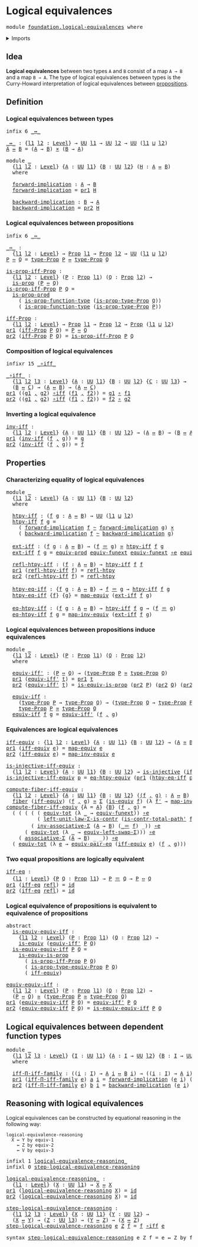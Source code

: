# Logical equivalences

<pre class="Agda"><a id="33" class="Keyword">module</a> <a id="40" href="foundation.logical-equivalences.html" class="Module">foundation.logical-equivalences</a> <a id="72" class="Keyword">where</a>
</pre>
<details><summary>Imports</summary>

<pre class="Agda"><a id="128" class="Keyword">open</a> <a id="133" class="Keyword">import</a> <a id="140" href="foundation.dependent-pair-types.html" class="Module">foundation.dependent-pair-types</a>
<a id="172" class="Keyword">open</a> <a id="177" class="Keyword">import</a> <a id="184" href="foundation.equality-cartesian-product-types.html" class="Module">foundation.equality-cartesian-product-types</a>
<a id="228" class="Keyword">open</a> <a id="233" class="Keyword">import</a> <a id="240" href="foundation.equivalence-extensionality.html" class="Module">foundation.equivalence-extensionality</a>
<a id="278" class="Keyword">open</a> <a id="283" class="Keyword">import</a> <a id="290" href="foundation.function-extensionality.html" class="Module">foundation.function-extensionality</a>
<a id="325" class="Keyword">open</a> <a id="330" class="Keyword">import</a> <a id="337" href="foundation.functoriality-cartesian-product-types.html" class="Module">foundation.functoriality-cartesian-product-types</a>
<a id="386" class="Keyword">open</a> <a id="391" class="Keyword">import</a> <a id="398" href="foundation.type-arithmetic-dependent-pair-types.html" class="Module">foundation.type-arithmetic-dependent-pair-types</a>
<a id="446" class="Keyword">open</a> <a id="451" class="Keyword">import</a> <a id="458" href="foundation.universe-levels.html" class="Module">foundation.universe-levels</a>

<a id="486" class="Keyword">open</a> <a id="491" class="Keyword">import</a> <a id="498" href="foundation-core.cartesian-product-types.html" class="Module">foundation-core.cartesian-product-types</a>
<a id="538" class="Keyword">open</a> <a id="543" class="Keyword">import</a> <a id="550" href="foundation-core.contractible-types.html" class="Module">foundation-core.contractible-types</a>
<a id="585" class="Keyword">open</a> <a id="590" class="Keyword">import</a> <a id="597" href="foundation-core.equivalences.html" class="Module">foundation-core.equivalences</a>
<a id="626" class="Keyword">open</a> <a id="631" class="Keyword">import</a> <a id="638" href="foundation-core.fibers-of-maps.html" class="Module">foundation-core.fibers-of-maps</a>
<a id="669" class="Keyword">open</a> <a id="674" class="Keyword">import</a> <a id="681" href="foundation-core.function-types.html" class="Module">foundation-core.function-types</a>
<a id="712" class="Keyword">open</a> <a id="717" class="Keyword">import</a> <a id="724" href="foundation-core.functoriality-dependent-pair-types.html" class="Module">foundation-core.functoriality-dependent-pair-types</a>
<a id="775" class="Keyword">open</a> <a id="780" class="Keyword">import</a> <a id="787" href="foundation-core.homotopies.html" class="Module">foundation-core.homotopies</a>
<a id="814" class="Keyword">open</a> <a id="819" class="Keyword">import</a> <a id="826" href="foundation-core.identity-types.html" class="Module">foundation-core.identity-types</a>
<a id="857" class="Keyword">open</a> <a id="862" class="Keyword">import</a> <a id="869" href="foundation-core.injective-maps.html" class="Module">foundation-core.injective-maps</a>
<a id="900" class="Keyword">open</a> <a id="905" class="Keyword">import</a> <a id="912" href="foundation-core.propositions.html" class="Module">foundation-core.propositions</a>
</pre>
</details>

## Idea

**Logical equivalences** between two types `A` and `B` consist of a map `A → B`
and a map `B → A`. The type of logical equivalences between types is the
Curry-Howard interpretation of logical equivalences between
[propositions](foundation-core.propositions.md).

## Definition

### Logical equivalences between types

<pre class="Agda"><a id="1293" class="Keyword">infix</a> <a id="1299" class="Number">6</a> <a id="1301" href="foundation.logical-equivalences.html#1306" class="Function Operator">_↔_</a>

<a id="_↔_"></a><a id="1306" href="foundation.logical-equivalences.html#1306" class="Function Operator">_↔_</a> <a id="1310" class="Symbol">:</a> <a id="1312" class="Symbol">{</a><a id="1313" href="foundation.logical-equivalences.html#1313" class="Bound">l1</a> <a id="1316" href="foundation.logical-equivalences.html#1316" class="Bound">l2</a> <a id="1319" class="Symbol">:</a> <a id="1321" href="Agda.Primitive.html#591" class="Postulate">Level</a><a id="1326" class="Symbol">}</a> <a id="1328" class="Symbol">→</a> <a id="1330" href="Agda.Primitive.html#320" class="Primitive">UU</a> <a id="1333" href="foundation.logical-equivalences.html#1313" class="Bound">l1</a> <a id="1336" class="Symbol">→</a> <a id="1338" href="Agda.Primitive.html#320" class="Primitive">UU</a> <a id="1341" href="foundation.logical-equivalences.html#1316" class="Bound">l2</a> <a id="1344" class="Symbol">→</a> <a id="1346" href="Agda.Primitive.html#320" class="Primitive">UU</a> <a id="1349" class="Symbol">(</a><a id="1350" href="foundation.logical-equivalences.html#1313" class="Bound">l1</a> <a id="1353" href="Agda.Primitive.html#804" class="Primitive Operator">⊔</a> <a id="1355" href="foundation.logical-equivalences.html#1316" class="Bound">l2</a><a id="1357" class="Symbol">)</a>
<a id="1359" href="foundation.logical-equivalences.html#1359" class="Bound">A</a> <a id="1361" href="foundation.logical-equivalences.html#1306" class="Function Operator">↔</a> <a id="1363" href="foundation.logical-equivalences.html#1363" class="Bound">B</a> <a id="1365" class="Symbol">=</a> <a id="1367" class="Symbol">(</a><a id="1368" href="foundation.logical-equivalences.html#1359" class="Bound">A</a> <a id="1370" class="Symbol">→</a> <a id="1372" href="foundation.logical-equivalences.html#1363" class="Bound">B</a><a id="1373" class="Symbol">)</a> <a id="1375" href="foundation-core.cartesian-product-types.html#543" class="Function Operator">×</a> <a id="1377" class="Symbol">(</a><a id="1378" href="foundation.logical-equivalences.html#1363" class="Bound">B</a> <a id="1380" class="Symbol">→</a> <a id="1382" href="foundation.logical-equivalences.html#1359" class="Bound">A</a><a id="1383" class="Symbol">)</a>

<a id="1386" class="Keyword">module</a> <a id="1393" href="foundation.logical-equivalences.html#1393" class="Module">_</a>
  <a id="1397" class="Symbol">{</a><a id="1398" href="foundation.logical-equivalences.html#1398" class="Bound">l1</a> <a id="1401" href="foundation.logical-equivalences.html#1401" class="Bound">l2</a> <a id="1404" class="Symbol">:</a> <a id="1406" href="Agda.Primitive.html#591" class="Postulate">Level</a><a id="1411" class="Symbol">}</a> <a id="1413" class="Symbol">{</a><a id="1414" href="foundation.logical-equivalences.html#1414" class="Bound">A</a> <a id="1416" class="Symbol">:</a> <a id="1418" href="Agda.Primitive.html#320" class="Primitive">UU</a> <a id="1421" href="foundation.logical-equivalences.html#1398" class="Bound">l1</a><a id="1423" class="Symbol">}</a> <a id="1425" class="Symbol">{</a><a id="1426" href="foundation.logical-equivalences.html#1426" class="Bound">B</a> <a id="1428" class="Symbol">:</a> <a id="1430" href="Agda.Primitive.html#320" class="Primitive">UU</a> <a id="1433" href="foundation.logical-equivalences.html#1401" class="Bound">l2</a><a id="1435" class="Symbol">}</a> <a id="1437" class="Symbol">(</a><a id="1438" href="foundation.logical-equivalences.html#1438" class="Bound">H</a> <a id="1440" class="Symbol">:</a> <a id="1442" href="foundation.logical-equivalences.html#1414" class="Bound">A</a> <a id="1444" href="foundation.logical-equivalences.html#1306" class="Function Operator">↔</a> <a id="1446" href="foundation.logical-equivalences.html#1426" class="Bound">B</a><a id="1447" class="Symbol">)</a>
  <a id="1451" class="Keyword">where</a>

  <a id="1460" href="foundation.logical-equivalences.html#1460" class="Function">forward-implication</a> <a id="1480" class="Symbol">:</a> <a id="1482" href="foundation.logical-equivalences.html#1414" class="Bound">A</a> <a id="1484" class="Symbol">→</a> <a id="1486" href="foundation.logical-equivalences.html#1426" class="Bound">B</a>
  <a id="1490" href="foundation.logical-equivalences.html#1460" class="Function">forward-implication</a> <a id="1510" class="Symbol">=</a> <a id="1512" href="foundation.dependent-pair-types.html#603" class="Field">pr1</a> <a id="1516" href="foundation.logical-equivalences.html#1438" class="Bound">H</a>

  <a id="1521" href="foundation.logical-equivalences.html#1521" class="Function">backward-implication</a> <a id="1542" class="Symbol">:</a> <a id="1544" href="foundation.logical-equivalences.html#1426" class="Bound">B</a> <a id="1546" class="Symbol">→</a> <a id="1548" href="foundation.logical-equivalences.html#1414" class="Bound">A</a>
  <a id="1552" href="foundation.logical-equivalences.html#1521" class="Function">backward-implication</a> <a id="1573" class="Symbol">=</a> <a id="1575" href="foundation.dependent-pair-types.html#615" class="Field">pr2</a> <a id="1579" href="foundation.logical-equivalences.html#1438" class="Bound">H</a>
</pre>
### Logical equivalences between propositions

<pre class="Agda"><a id="1641" class="Keyword">infix</a> <a id="1647" class="Number">6</a> <a id="1649" href="foundation.logical-equivalences.html#1654" class="Function Operator">_⇔_</a>

<a id="_⇔_"></a><a id="1654" href="foundation.logical-equivalences.html#1654" class="Function Operator">_⇔_</a> <a id="1658" class="Symbol">:</a>
  <a id="1662" class="Symbol">{</a><a id="1663" href="foundation.logical-equivalences.html#1663" class="Bound">l1</a> <a id="1666" href="foundation.logical-equivalences.html#1666" class="Bound">l2</a> <a id="1669" class="Symbol">:</a> <a id="1671" href="Agda.Primitive.html#591" class="Postulate">Level</a><a id="1676" class="Symbol">}</a> <a id="1678" class="Symbol">→</a> <a id="1680" href="foundation-core.propositions.html#949" class="Function">Prop</a> <a id="1685" href="foundation.logical-equivalences.html#1663" class="Bound">l1</a> <a id="1688" class="Symbol">→</a> <a id="1690" href="foundation-core.propositions.html#949" class="Function">Prop</a> <a id="1695" href="foundation.logical-equivalences.html#1666" class="Bound">l2</a> <a id="1698" class="Symbol">→</a> <a id="1700" href="Agda.Primitive.html#320" class="Primitive">UU</a> <a id="1703" class="Symbol">(</a><a id="1704" href="foundation.logical-equivalences.html#1663" class="Bound">l1</a> <a id="1707" href="Agda.Primitive.html#804" class="Primitive Operator">⊔</a> <a id="1709" href="foundation.logical-equivalences.html#1666" class="Bound">l2</a><a id="1711" class="Symbol">)</a>
<a id="1713" href="foundation.logical-equivalences.html#1713" class="Bound">P</a> <a id="1715" href="foundation.logical-equivalences.html#1654" class="Function Operator">⇔</a> <a id="1717" href="foundation.logical-equivalences.html#1717" class="Bound">Q</a> <a id="1719" class="Symbol">=</a> <a id="1721" href="foundation-core.propositions.html#1045" class="Function">type-Prop</a> <a id="1731" href="foundation.logical-equivalences.html#1713" class="Bound">P</a> <a id="1733" href="foundation.logical-equivalences.html#1306" class="Function Operator">↔</a> <a id="1735" href="foundation-core.propositions.html#1045" class="Function">type-Prop</a> <a id="1745" href="foundation.logical-equivalences.html#1717" class="Bound">Q</a>

<a id="is-prop-iff-Prop"></a><a id="1748" href="foundation.logical-equivalences.html#1748" class="Function">is-prop-iff-Prop</a> <a id="1765" class="Symbol">:</a>
  <a id="1769" class="Symbol">{</a><a id="1770" href="foundation.logical-equivalences.html#1770" class="Bound">l1</a> <a id="1773" href="foundation.logical-equivalences.html#1773" class="Bound">l2</a> <a id="1776" class="Symbol">:</a> <a id="1778" href="Agda.Primitive.html#591" class="Postulate">Level</a><a id="1783" class="Symbol">}</a> <a id="1785" class="Symbol">(</a><a id="1786" href="foundation.logical-equivalences.html#1786" class="Bound">P</a> <a id="1788" class="Symbol">:</a> <a id="1790" href="foundation-core.propositions.html#949" class="Function">Prop</a> <a id="1795" href="foundation.logical-equivalences.html#1770" class="Bound">l1</a><a id="1797" class="Symbol">)</a> <a id="1799" class="Symbol">(</a><a id="1800" href="foundation.logical-equivalences.html#1800" class="Bound">Q</a> <a id="1802" class="Symbol">:</a> <a id="1804" href="foundation-core.propositions.html#949" class="Function">Prop</a> <a id="1809" href="foundation.logical-equivalences.html#1773" class="Bound">l2</a><a id="1811" class="Symbol">)</a> <a id="1813" class="Symbol">→</a>
  <a id="1817" href="foundation-core.propositions.html#867" class="Function">is-prop</a> <a id="1825" class="Symbol">(</a><a id="1826" href="foundation.logical-equivalences.html#1786" class="Bound">P</a> <a id="1828" href="foundation.logical-equivalences.html#1654" class="Function Operator">⇔</a> <a id="1830" href="foundation.logical-equivalences.html#1800" class="Bound">Q</a><a id="1831" class="Symbol">)</a>
<a id="1833" href="foundation.logical-equivalences.html#1748" class="Function">is-prop-iff-Prop</a> <a id="1850" href="foundation.logical-equivalences.html#1850" class="Bound">P</a> <a id="1852" href="foundation.logical-equivalences.html#1852" class="Bound">Q</a> <a id="1854" class="Symbol">=</a>
  <a id="1858" href="foundation-core.propositions.html#5262" class="Function">is-prop-prod</a>
    <a id="1875" class="Symbol">(</a> <a id="1877" href="foundation-core.propositions.html#16204" class="Function">is-prop-function-type</a> <a id="1899" class="Symbol">(</a><a id="1900" href="foundation-core.propositions.html#1109" class="Function">is-prop-type-Prop</a> <a id="1918" href="foundation.logical-equivalences.html#1852" class="Bound">Q</a><a id="1919" class="Symbol">))</a>
    <a id="1926" class="Symbol">(</a> <a id="1928" href="foundation-core.propositions.html#16204" class="Function">is-prop-function-type</a> <a id="1950" class="Symbol">(</a><a id="1951" href="foundation-core.propositions.html#1109" class="Function">is-prop-type-Prop</a> <a id="1969" href="foundation.logical-equivalences.html#1850" class="Bound">P</a><a id="1970" class="Symbol">))</a>

<a id="iff-Prop"></a><a id="1974" href="foundation.logical-equivalences.html#1974" class="Function">iff-Prop</a> <a id="1983" class="Symbol">:</a>
  <a id="1987" class="Symbol">{</a><a id="1988" href="foundation.logical-equivalences.html#1988" class="Bound">l1</a> <a id="1991" href="foundation.logical-equivalences.html#1991" class="Bound">l2</a> <a id="1994" class="Symbol">:</a> <a id="1996" href="Agda.Primitive.html#591" class="Postulate">Level</a><a id="2001" class="Symbol">}</a> <a id="2003" class="Symbol">→</a> <a id="2005" href="foundation-core.propositions.html#949" class="Function">Prop</a> <a id="2010" href="foundation.logical-equivalences.html#1988" class="Bound">l1</a> <a id="2013" class="Symbol">→</a> <a id="2015" href="foundation-core.propositions.html#949" class="Function">Prop</a> <a id="2020" href="foundation.logical-equivalences.html#1991" class="Bound">l2</a> <a id="2023" class="Symbol">→</a> <a id="2025" href="foundation-core.propositions.html#949" class="Function">Prop</a> <a id="2030" class="Symbol">(</a><a id="2031" href="foundation.logical-equivalences.html#1988" class="Bound">l1</a> <a id="2034" href="Agda.Primitive.html#804" class="Primitive Operator">⊔</a> <a id="2036" href="foundation.logical-equivalences.html#1991" class="Bound">l2</a><a id="2038" class="Symbol">)</a>
<a id="2040" href="foundation.dependent-pair-types.html#603" class="Field">pr1</a> <a id="2044" class="Symbol">(</a><a id="2045" href="foundation.logical-equivalences.html#1974" class="Function">iff-Prop</a> <a id="2054" href="foundation.logical-equivalences.html#2054" class="Bound">P</a> <a id="2056" href="foundation.logical-equivalences.html#2056" class="Bound">Q</a><a id="2057" class="Symbol">)</a> <a id="2059" class="Symbol">=</a> <a id="2061" href="foundation.logical-equivalences.html#2054" class="Bound">P</a> <a id="2063" href="foundation.logical-equivalences.html#1654" class="Function Operator">⇔</a> <a id="2065" href="foundation.logical-equivalences.html#2056" class="Bound">Q</a>
<a id="2067" href="foundation.dependent-pair-types.html#615" class="Field">pr2</a> <a id="2071" class="Symbol">(</a><a id="2072" href="foundation.logical-equivalences.html#1974" class="Function">iff-Prop</a> <a id="2081" href="foundation.logical-equivalences.html#2081" class="Bound">P</a> <a id="2083" href="foundation.logical-equivalences.html#2083" class="Bound">Q</a><a id="2084" class="Symbol">)</a> <a id="2086" class="Symbol">=</a> <a id="2088" href="foundation.logical-equivalences.html#1748" class="Function">is-prop-iff-Prop</a> <a id="2105" href="foundation.logical-equivalences.html#2081" class="Bound">P</a> <a id="2107" href="foundation.logical-equivalences.html#2083" class="Bound">Q</a>
</pre>
### Composition of logical equivalences

<pre class="Agda"><a id="2163" class="Keyword">infixr</a> <a id="2170" class="Number">15</a> <a id="2173" href="foundation.logical-equivalences.html#2181" class="Function Operator">_∘iff_</a>

<a id="_∘iff_"></a><a id="2181" href="foundation.logical-equivalences.html#2181" class="Function Operator">_∘iff_</a> <a id="2188" class="Symbol">:</a>
  <a id="2192" class="Symbol">{</a><a id="2193" href="foundation.logical-equivalences.html#2193" class="Bound">l1</a> <a id="2196" href="foundation.logical-equivalences.html#2196" class="Bound">l2</a> <a id="2199" href="foundation.logical-equivalences.html#2199" class="Bound">l3</a> <a id="2202" class="Symbol">:</a> <a id="2204" href="Agda.Primitive.html#591" class="Postulate">Level</a><a id="2209" class="Symbol">}</a> <a id="2211" class="Symbol">{</a><a id="2212" href="foundation.logical-equivalences.html#2212" class="Bound">A</a> <a id="2214" class="Symbol">:</a> <a id="2216" href="Agda.Primitive.html#320" class="Primitive">UU</a> <a id="2219" href="foundation.logical-equivalences.html#2193" class="Bound">l1</a><a id="2221" class="Symbol">}</a> <a id="2223" class="Symbol">{</a><a id="2224" href="foundation.logical-equivalences.html#2224" class="Bound">B</a> <a id="2226" class="Symbol">:</a> <a id="2228" href="Agda.Primitive.html#320" class="Primitive">UU</a> <a id="2231" href="foundation.logical-equivalences.html#2196" class="Bound">l2</a><a id="2233" class="Symbol">}</a> <a id="2235" class="Symbol">{</a><a id="2236" href="foundation.logical-equivalences.html#2236" class="Bound">C</a> <a id="2238" class="Symbol">:</a> <a id="2240" href="Agda.Primitive.html#320" class="Primitive">UU</a> <a id="2243" href="foundation.logical-equivalences.html#2199" class="Bound">l3</a><a id="2245" class="Symbol">}</a> <a id="2247" class="Symbol">→</a>
  <a id="2251" class="Symbol">(</a><a id="2252" href="foundation.logical-equivalences.html#2224" class="Bound">B</a> <a id="2254" href="foundation.logical-equivalences.html#1306" class="Function Operator">↔</a> <a id="2256" href="foundation.logical-equivalences.html#2236" class="Bound">C</a><a id="2257" class="Symbol">)</a> <a id="2259" class="Symbol">→</a> <a id="2261" class="Symbol">(</a><a id="2262" href="foundation.logical-equivalences.html#2212" class="Bound">A</a> <a id="2264" href="foundation.logical-equivalences.html#1306" class="Function Operator">↔</a> <a id="2266" href="foundation.logical-equivalences.html#2224" class="Bound">B</a><a id="2267" class="Symbol">)</a> <a id="2269" class="Symbol">→</a> <a id="2271" class="Symbol">(</a><a id="2272" href="foundation.logical-equivalences.html#2212" class="Bound">A</a> <a id="2274" href="foundation.logical-equivalences.html#1306" class="Function Operator">↔</a> <a id="2276" href="foundation.logical-equivalences.html#2236" class="Bound">C</a><a id="2277" class="Symbol">)</a>
<a id="2279" href="foundation.dependent-pair-types.html#603" class="Field">pr1</a> <a id="2283" class="Symbol">((</a><a id="2285" href="foundation.logical-equivalences.html#2285" class="Bound">g1</a> <a id="2288" href="foundation.dependent-pair-types.html#689" class="InductiveConstructor Operator">,</a> <a id="2290" href="foundation.logical-equivalences.html#2290" class="Bound">g2</a><a id="2292" class="Symbol">)</a> <a id="2294" href="foundation.logical-equivalences.html#2181" class="Function Operator">∘iff</a> <a id="2299" class="Symbol">(</a><a id="2300" href="foundation.logical-equivalences.html#2300" class="Bound">f1</a> <a id="2303" href="foundation.dependent-pair-types.html#689" class="InductiveConstructor Operator">,</a> <a id="2305" href="foundation.logical-equivalences.html#2305" class="Bound">f2</a><a id="2307" class="Symbol">))</a> <a id="2310" class="Symbol">=</a> <a id="2312" href="foundation.logical-equivalences.html#2285" class="Bound">g1</a> <a id="2315" href="foundation-core.function-types.html#455" class="Function Operator">∘</a> <a id="2317" href="foundation.logical-equivalences.html#2300" class="Bound">f1</a>
<a id="2320" href="foundation.dependent-pair-types.html#615" class="Field">pr2</a> <a id="2324" class="Symbol">((</a><a id="2326" href="foundation.logical-equivalences.html#2326" class="Bound">g1</a> <a id="2329" href="foundation.dependent-pair-types.html#689" class="InductiveConstructor Operator">,</a> <a id="2331" href="foundation.logical-equivalences.html#2331" class="Bound">g2</a><a id="2333" class="Symbol">)</a> <a id="2335" href="foundation.logical-equivalences.html#2181" class="Function Operator">∘iff</a> <a id="2340" class="Symbol">(</a><a id="2341" href="foundation.logical-equivalences.html#2341" class="Bound">f1</a> <a id="2344" href="foundation.dependent-pair-types.html#689" class="InductiveConstructor Operator">,</a> <a id="2346" href="foundation.logical-equivalences.html#2346" class="Bound">f2</a><a id="2348" class="Symbol">))</a> <a id="2351" class="Symbol">=</a> <a id="2353" href="foundation.logical-equivalences.html#2346" class="Bound">f2</a> <a id="2356" href="foundation-core.function-types.html#455" class="Function Operator">∘</a> <a id="2358" href="foundation.logical-equivalences.html#2331" class="Bound">g2</a>
</pre>
### Inverting a logical equivalence

<pre class="Agda"><a id="inv-iff"></a><a id="2411" href="foundation.logical-equivalences.html#2411" class="Function">inv-iff</a> <a id="2419" class="Symbol">:</a>
  <a id="2423" class="Symbol">{</a><a id="2424" href="foundation.logical-equivalences.html#2424" class="Bound">l1</a> <a id="2427" href="foundation.logical-equivalences.html#2427" class="Bound">l2</a> <a id="2430" class="Symbol">:</a> <a id="2432" href="Agda.Primitive.html#591" class="Postulate">Level</a><a id="2437" class="Symbol">}</a> <a id="2439" class="Symbol">{</a><a id="2440" href="foundation.logical-equivalences.html#2440" class="Bound">A</a> <a id="2442" class="Symbol">:</a> <a id="2444" href="Agda.Primitive.html#320" class="Primitive">UU</a> <a id="2447" href="foundation.logical-equivalences.html#2424" class="Bound">l1</a><a id="2449" class="Symbol">}</a> <a id="2451" class="Symbol">{</a><a id="2452" href="foundation.logical-equivalences.html#2452" class="Bound">B</a> <a id="2454" class="Symbol">:</a> <a id="2456" href="Agda.Primitive.html#320" class="Primitive">UU</a> <a id="2459" href="foundation.logical-equivalences.html#2427" class="Bound">l2</a><a id="2461" class="Symbol">}</a> <a id="2463" class="Symbol">→</a> <a id="2465" class="Symbol">(</a><a id="2466" href="foundation.logical-equivalences.html#2440" class="Bound">A</a> <a id="2468" href="foundation.logical-equivalences.html#1306" class="Function Operator">↔</a> <a id="2470" href="foundation.logical-equivalences.html#2452" class="Bound">B</a><a id="2471" class="Symbol">)</a> <a id="2473" class="Symbol">→</a> <a id="2475" class="Symbol">(</a><a id="2476" href="foundation.logical-equivalences.html#2452" class="Bound">B</a> <a id="2478" href="foundation.logical-equivalences.html#1306" class="Function Operator">↔</a> <a id="2480" href="foundation.logical-equivalences.html#2440" class="Bound">A</a><a id="2481" class="Symbol">)</a>
<a id="2483" href="foundation.dependent-pair-types.html#603" class="Field">pr1</a> <a id="2487" class="Symbol">(</a><a id="2488" href="foundation.logical-equivalences.html#2411" class="Function">inv-iff</a> <a id="2496" class="Symbol">(</a><a id="2497" href="foundation.logical-equivalences.html#2497" class="Bound">f</a> <a id="2499" href="foundation.dependent-pair-types.html#689" class="InductiveConstructor Operator">,</a> <a id="2501" href="foundation.logical-equivalences.html#2501" class="Bound">g</a><a id="2502" class="Symbol">))</a> <a id="2505" class="Symbol">=</a> <a id="2507" href="foundation.logical-equivalences.html#2501" class="Bound">g</a>
<a id="2509" href="foundation.dependent-pair-types.html#615" class="Field">pr2</a> <a id="2513" class="Symbol">(</a><a id="2514" href="foundation.logical-equivalences.html#2411" class="Function">inv-iff</a> <a id="2522" class="Symbol">(</a><a id="2523" href="foundation.logical-equivalences.html#2523" class="Bound">f</a> <a id="2525" href="foundation.dependent-pair-types.html#689" class="InductiveConstructor Operator">,</a> <a id="2527" href="foundation.logical-equivalences.html#2527" class="Bound">g</a><a id="2528" class="Symbol">))</a> <a id="2531" class="Symbol">=</a> <a id="2533" href="foundation.logical-equivalences.html#2523" class="Bound">f</a>
</pre>
## Properties

### Characterizing equality of logical equivalences

<pre class="Agda"><a id="2616" class="Keyword">module</a> <a id="2623" href="foundation.logical-equivalences.html#2623" class="Module">_</a>
  <a id="2627" class="Symbol">{</a><a id="2628" href="foundation.logical-equivalences.html#2628" class="Bound">l1</a> <a id="2631" href="foundation.logical-equivalences.html#2631" class="Bound">l2</a> <a id="2634" class="Symbol">:</a> <a id="2636" href="Agda.Primitive.html#591" class="Postulate">Level</a><a id="2641" class="Symbol">}</a> <a id="2643" class="Symbol">{</a><a id="2644" href="foundation.logical-equivalences.html#2644" class="Bound">A</a> <a id="2646" class="Symbol">:</a> <a id="2648" href="Agda.Primitive.html#320" class="Primitive">UU</a> <a id="2651" href="foundation.logical-equivalences.html#2628" class="Bound">l1</a><a id="2653" class="Symbol">}</a> <a id="2655" class="Symbol">{</a><a id="2656" href="foundation.logical-equivalences.html#2656" class="Bound">B</a> <a id="2658" class="Symbol">:</a> <a id="2660" href="Agda.Primitive.html#320" class="Primitive">UU</a> <a id="2663" href="foundation.logical-equivalences.html#2631" class="Bound">l2</a><a id="2665" class="Symbol">}</a>
  <a id="2669" class="Keyword">where</a>

  <a id="2678" href="foundation.logical-equivalences.html#2678" class="Function">htpy-iff</a> <a id="2687" class="Symbol">:</a> <a id="2689" class="Symbol">(</a><a id="2690" href="foundation.logical-equivalences.html#2690" class="Bound">f</a> <a id="2692" href="foundation.logical-equivalences.html#2692" class="Bound">g</a> <a id="2694" class="Symbol">:</a> <a id="2696" href="foundation.logical-equivalences.html#2644" class="Bound">A</a> <a id="2698" href="foundation.logical-equivalences.html#1306" class="Function Operator">↔</a> <a id="2700" href="foundation.logical-equivalences.html#2656" class="Bound">B</a><a id="2701" class="Symbol">)</a> <a id="2703" class="Symbol">→</a> <a id="2705" href="Agda.Primitive.html#320" class="Primitive">UU</a> <a id="2708" class="Symbol">(</a><a id="2709" href="foundation.logical-equivalences.html#2628" class="Bound">l1</a> <a id="2712" href="Agda.Primitive.html#804" class="Primitive Operator">⊔</a> <a id="2714" href="foundation.logical-equivalences.html#2631" class="Bound">l2</a><a id="2716" class="Symbol">)</a>
  <a id="2720" href="foundation.logical-equivalences.html#2678" class="Function">htpy-iff</a> <a id="2729" href="foundation.logical-equivalences.html#2729" class="Bound">f</a> <a id="2731" href="foundation.logical-equivalences.html#2731" class="Bound">g</a> <a id="2733" class="Symbol">=</a>
    <a id="2739" class="Symbol">(</a> <a id="2741" href="foundation.logical-equivalences.html#1460" class="Function">forward-implication</a> <a id="2761" href="foundation.logical-equivalences.html#2729" class="Bound">f</a> <a id="2763" href="foundation-core.homotopies.html#2717" class="Function Operator">~</a> <a id="2765" href="foundation.logical-equivalences.html#1460" class="Function">forward-implication</a> <a id="2785" href="foundation.logical-equivalences.html#2731" class="Bound">g</a><a id="2786" class="Symbol">)</a> <a id="2788" href="foundation-core.cartesian-product-types.html#543" class="Function Operator">×</a>
    <a id="2794" class="Symbol">(</a> <a id="2796" href="foundation.logical-equivalences.html#1521" class="Function">backward-implication</a> <a id="2817" href="foundation.logical-equivalences.html#2729" class="Bound">f</a> <a id="2819" href="foundation-core.homotopies.html#2717" class="Function Operator">~</a> <a id="2821" href="foundation.logical-equivalences.html#1521" class="Function">backward-implication</a> <a id="2842" href="foundation.logical-equivalences.html#2731" class="Bound">g</a><a id="2843" class="Symbol">)</a>

  <a id="2848" href="foundation.logical-equivalences.html#2848" class="Function">ext-iff</a> <a id="2856" class="Symbol">:</a> <a id="2858" class="Symbol">(</a><a id="2859" href="foundation.logical-equivalences.html#2859" class="Bound">f</a> <a id="2861" href="foundation.logical-equivalences.html#2861" class="Bound">g</a> <a id="2863" class="Symbol">:</a> <a id="2865" href="foundation.logical-equivalences.html#2644" class="Bound">A</a> <a id="2867" href="foundation.logical-equivalences.html#1306" class="Function Operator">↔</a> <a id="2869" href="foundation.logical-equivalences.html#2656" class="Bound">B</a><a id="2870" class="Symbol">)</a> <a id="2872" class="Symbol">→</a> <a id="2874" class="Symbol">(</a><a id="2875" href="foundation.logical-equivalences.html#2859" class="Bound">f</a> <a id="2877" href="foundation-core.identity-types.html#5999" class="Function Operator">＝</a> <a id="2879" href="foundation.logical-equivalences.html#2861" class="Bound">g</a><a id="2880" class="Symbol">)</a> <a id="2882" href="foundation-core.equivalences.html#1440" class="Function Operator">≃</a> <a id="2884" href="foundation.logical-equivalences.html#2678" class="Function">htpy-iff</a> <a id="2893" href="foundation.logical-equivalences.html#2859" class="Bound">f</a> <a id="2895" href="foundation.logical-equivalences.html#2861" class="Bound">g</a>
  <a id="2899" href="foundation.logical-equivalences.html#2848" class="Function">ext-iff</a> <a id="2907" href="foundation.logical-equivalences.html#2907" class="Bound">f</a> <a id="2909" href="foundation.logical-equivalences.html#2909" class="Bound">g</a> <a id="2911" class="Symbol">=</a> <a id="2913" href="foundation.functoriality-cartesian-product-types.html#3409" class="Function">equiv-prod</a> <a id="2924" href="foundation.function-extensionality.html#1193" class="Function">equiv-funext</a> <a id="2937" href="foundation.function-extensionality.html#1193" class="Function">equiv-funext</a> <a id="2950" href="foundation-core.equivalences.html#8373" class="Function Operator">∘e</a> <a id="2953" href="foundation.equality-cartesian-product-types.html#2337" class="Function">equiv-pair-eq</a> <a id="2967" href="foundation.logical-equivalences.html#2907" class="Bound">f</a> <a id="2969" href="foundation.logical-equivalences.html#2909" class="Bound">g</a>

  <a id="2974" href="foundation.logical-equivalences.html#2974" class="Function">refl-htpy-iff</a> <a id="2988" class="Symbol">:</a> <a id="2990" class="Symbol">(</a><a id="2991" href="foundation.logical-equivalences.html#2991" class="Bound">f</a> <a id="2993" class="Symbol">:</a> <a id="2995" href="foundation.logical-equivalences.html#2644" class="Bound">A</a> <a id="2997" href="foundation.logical-equivalences.html#1306" class="Function Operator">↔</a> <a id="2999" href="foundation.logical-equivalences.html#2656" class="Bound">B</a><a id="3000" class="Symbol">)</a> <a id="3002" class="Symbol">→</a> <a id="3004" href="foundation.logical-equivalences.html#2678" class="Function">htpy-iff</a> <a id="3013" href="foundation.logical-equivalences.html#2991" class="Bound">f</a> <a id="3015" href="foundation.logical-equivalences.html#2991" class="Bound">f</a>
  <a id="3019" href="foundation.dependent-pair-types.html#603" class="Field">pr1</a> <a id="3023" class="Symbol">(</a><a id="3024" href="foundation.logical-equivalences.html#2974" class="Function">refl-htpy-iff</a> <a id="3038" href="foundation.logical-equivalences.html#3038" class="Bound">f</a><a id="3039" class="Symbol">)</a> <a id="3041" class="Symbol">=</a> <a id="3043" href="foundation-core.homotopies.html#2906" class="Function">refl-htpy</a>
  <a id="3055" href="foundation.dependent-pair-types.html#615" class="Field">pr2</a> <a id="3059" class="Symbol">(</a><a id="3060" href="foundation.logical-equivalences.html#2974" class="Function">refl-htpy-iff</a> <a id="3074" href="foundation.logical-equivalences.html#3074" class="Bound">f</a><a id="3075" class="Symbol">)</a> <a id="3077" class="Symbol">=</a> <a id="3079" href="foundation-core.homotopies.html#2906" class="Function">refl-htpy</a>

  <a id="3092" href="foundation.logical-equivalences.html#3092" class="Function">htpy-eq-iff</a> <a id="3104" class="Symbol">:</a> <a id="3106" class="Symbol">{</a><a id="3107" href="foundation.logical-equivalences.html#3107" class="Bound">f</a> <a id="3109" href="foundation.logical-equivalences.html#3109" class="Bound">g</a> <a id="3111" class="Symbol">:</a> <a id="3113" href="foundation.logical-equivalences.html#2644" class="Bound">A</a> <a id="3115" href="foundation.logical-equivalences.html#1306" class="Function Operator">↔</a> <a id="3117" href="foundation.logical-equivalences.html#2656" class="Bound">B</a><a id="3118" class="Symbol">}</a> <a id="3120" class="Symbol">→</a> <a id="3122" href="foundation.logical-equivalences.html#3107" class="Bound">f</a> <a id="3124" href="foundation-core.identity-types.html#5999" class="Function Operator">＝</a> <a id="3126" href="foundation.logical-equivalences.html#3109" class="Bound">g</a> <a id="3128" class="Symbol">→</a> <a id="3130" href="foundation.logical-equivalences.html#2678" class="Function">htpy-iff</a> <a id="3139" href="foundation.logical-equivalences.html#3107" class="Bound">f</a> <a id="3141" href="foundation.logical-equivalences.html#3109" class="Bound">g</a>
  <a id="3145" href="foundation.logical-equivalences.html#3092" class="Function">htpy-eq-iff</a> <a id="3157" class="Symbol">{</a><a id="3158" href="foundation.logical-equivalences.html#3158" class="Bound">f</a><a id="3159" class="Symbol">}</a> <a id="3161" class="Symbol">{</a><a id="3162" href="foundation.logical-equivalences.html#3162" class="Bound">g</a><a id="3163" class="Symbol">}</a> <a id="3165" class="Symbol">=</a> <a id="3167" href="foundation-core.equivalences.html#2345" class="Function">map-equiv</a> <a id="3177" class="Symbol">(</a><a id="3178" href="foundation.logical-equivalences.html#2848" class="Function">ext-iff</a> <a id="3186" href="foundation.logical-equivalences.html#3158" class="Bound">f</a> <a id="3188" href="foundation.logical-equivalences.html#3162" class="Bound">g</a><a id="3189" class="Symbol">)</a>

  <a id="3194" href="foundation.logical-equivalences.html#3194" class="Function">eq-htpy-iff</a> <a id="3206" class="Symbol">:</a> <a id="3208" class="Symbol">(</a><a id="3209" href="foundation.logical-equivalences.html#3209" class="Bound">f</a> <a id="3211" href="foundation.logical-equivalences.html#3211" class="Bound">g</a> <a id="3213" class="Symbol">:</a> <a id="3215" href="foundation.logical-equivalences.html#2644" class="Bound">A</a> <a id="3217" href="foundation.logical-equivalences.html#1306" class="Function Operator">↔</a> <a id="3219" href="foundation.logical-equivalences.html#2656" class="Bound">B</a><a id="3220" class="Symbol">)</a> <a id="3222" class="Symbol">→</a> <a id="3224" href="foundation.logical-equivalences.html#2678" class="Function">htpy-iff</a> <a id="3233" href="foundation.logical-equivalences.html#3209" class="Bound">f</a> <a id="3235" href="foundation.logical-equivalences.html#3211" class="Bound">g</a> <a id="3237" class="Symbol">→</a> <a id="3239" class="Symbol">(</a><a id="3240" href="foundation.logical-equivalences.html#3209" class="Bound">f</a> <a id="3242" href="foundation-core.identity-types.html#5999" class="Function Operator">＝</a> <a id="3244" href="foundation.logical-equivalences.html#3211" class="Bound">g</a><a id="3245" class="Symbol">)</a>
  <a id="3249" href="foundation.logical-equivalences.html#3194" class="Function">eq-htpy-iff</a> <a id="3261" href="foundation.logical-equivalences.html#3261" class="Bound">f</a> <a id="3263" href="foundation.logical-equivalences.html#3263" class="Bound">g</a> <a id="3265" class="Symbol">=</a> <a id="3267" href="foundation-core.equivalences.html#6528" class="Function">map-inv-equiv</a> <a id="3281" class="Symbol">(</a><a id="3282" href="foundation.logical-equivalences.html#2848" class="Function">ext-iff</a> <a id="3290" href="foundation.logical-equivalences.html#3261" class="Bound">f</a> <a id="3292" href="foundation.logical-equivalences.html#3263" class="Bound">g</a><a id="3293" class="Symbol">)</a>
</pre>
### Logical equivalences between propositions induce equivalences

<pre class="Agda"><a id="3375" class="Keyword">module</a> <a id="3382" href="foundation.logical-equivalences.html#3382" class="Module">_</a>
  <a id="3386" class="Symbol">{</a><a id="3387" href="foundation.logical-equivalences.html#3387" class="Bound">l1</a> <a id="3390" href="foundation.logical-equivalences.html#3390" class="Bound">l2</a> <a id="3393" class="Symbol">:</a> <a id="3395" href="Agda.Primitive.html#591" class="Postulate">Level</a><a id="3400" class="Symbol">}</a> <a id="3402" class="Symbol">(</a><a id="3403" href="foundation.logical-equivalences.html#3403" class="Bound">P</a> <a id="3405" class="Symbol">:</a> <a id="3407" href="foundation-core.propositions.html#949" class="Function">Prop</a> <a id="3412" href="foundation.logical-equivalences.html#3387" class="Bound">l1</a><a id="3414" class="Symbol">)</a> <a id="3416" class="Symbol">(</a><a id="3417" href="foundation.logical-equivalences.html#3417" class="Bound">Q</a> <a id="3419" class="Symbol">:</a> <a id="3421" href="foundation-core.propositions.html#949" class="Function">Prop</a> <a id="3426" href="foundation.logical-equivalences.html#3390" class="Bound">l2</a><a id="3428" class="Symbol">)</a>
  <a id="3432" class="Keyword">where</a>

  <a id="3441" href="foundation.logical-equivalences.html#3441" class="Function">equiv-iff&#39;</a> <a id="3452" class="Symbol">:</a> <a id="3454" class="Symbol">(</a><a id="3455" href="foundation.logical-equivalences.html#3403" class="Bound">P</a> <a id="3457" href="foundation.logical-equivalences.html#1654" class="Function Operator">⇔</a> <a id="3459" href="foundation.logical-equivalences.html#3417" class="Bound">Q</a><a id="3460" class="Symbol">)</a> <a id="3462" class="Symbol">→</a> <a id="3464" class="Symbol">(</a><a id="3465" href="foundation-core.propositions.html#1045" class="Function">type-Prop</a> <a id="3475" href="foundation.logical-equivalences.html#3403" class="Bound">P</a> <a id="3477" href="foundation-core.equivalences.html#1440" class="Function Operator">≃</a> <a id="3479" href="foundation-core.propositions.html#1045" class="Function">type-Prop</a> <a id="3489" href="foundation.logical-equivalences.html#3417" class="Bound">Q</a><a id="3490" class="Symbol">)</a>
  <a id="3494" href="foundation.dependent-pair-types.html#603" class="Field">pr1</a> <a id="3498" class="Symbol">(</a><a id="3499" href="foundation.logical-equivalences.html#3441" class="Function">equiv-iff&#39;</a> <a id="3510" href="foundation.logical-equivalences.html#3510" class="Bound">t</a><a id="3511" class="Symbol">)</a> <a id="3513" class="Symbol">=</a> <a id="3515" href="foundation.dependent-pair-types.html#603" class="Field">pr1</a> <a id="3519" href="foundation.logical-equivalences.html#3510" class="Bound">t</a>
  <a id="3523" href="foundation.dependent-pair-types.html#615" class="Field">pr2</a> <a id="3527" class="Symbol">(</a><a id="3528" href="foundation.logical-equivalences.html#3441" class="Function">equiv-iff&#39;</a> <a id="3539" href="foundation.logical-equivalences.html#3539" class="Bound">t</a><a id="3540" class="Symbol">)</a> <a id="3542" class="Symbol">=</a> <a id="3544" href="foundation-core.propositions.html#3233" class="Function">is-equiv-is-prop</a> <a id="3561" class="Symbol">(</a><a id="3562" href="foundation.dependent-pair-types.html#615" class="Field">pr2</a> <a id="3566" href="foundation.logical-equivalences.html#3403" class="Bound">P</a><a id="3567" class="Symbol">)</a> <a id="3569" class="Symbol">(</a><a id="3570" href="foundation.dependent-pair-types.html#615" class="Field">pr2</a> <a id="3574" href="foundation.logical-equivalences.html#3417" class="Bound">Q</a><a id="3575" class="Symbol">)</a> <a id="3577" class="Symbol">(</a><a id="3578" href="foundation.dependent-pair-types.html#615" class="Field">pr2</a> <a id="3582" href="foundation.logical-equivalences.html#3539" class="Bound">t</a><a id="3583" class="Symbol">)</a>

  <a id="3588" href="foundation.logical-equivalences.html#3588" class="Function">equiv-iff</a> <a id="3598" class="Symbol">:</a>
    <a id="3604" class="Symbol">(</a><a id="3605" href="foundation-core.propositions.html#1045" class="Function">type-Prop</a> <a id="3615" href="foundation.logical-equivalences.html#3403" class="Bound">P</a> <a id="3617" class="Symbol">→</a> <a id="3619" href="foundation-core.propositions.html#1045" class="Function">type-Prop</a> <a id="3629" href="foundation.logical-equivalences.html#3417" class="Bound">Q</a><a id="3630" class="Symbol">)</a> <a id="3632" class="Symbol">→</a> <a id="3634" class="Symbol">(</a><a id="3635" href="foundation-core.propositions.html#1045" class="Function">type-Prop</a> <a id="3645" href="foundation.logical-equivalences.html#3417" class="Bound">Q</a> <a id="3647" class="Symbol">→</a> <a id="3649" href="foundation-core.propositions.html#1045" class="Function">type-Prop</a> <a id="3659" href="foundation.logical-equivalences.html#3403" class="Bound">P</a><a id="3660" class="Symbol">)</a> <a id="3662" class="Symbol">→</a>
    <a id="3668" href="foundation-core.propositions.html#1045" class="Function">type-Prop</a> <a id="3678" href="foundation.logical-equivalences.html#3403" class="Bound">P</a> <a id="3680" href="foundation-core.equivalences.html#1440" class="Function Operator">≃</a> <a id="3682" href="foundation-core.propositions.html#1045" class="Function">type-Prop</a> <a id="3692" href="foundation.logical-equivalences.html#3417" class="Bound">Q</a>
  <a id="3696" href="foundation.logical-equivalences.html#3588" class="Function">equiv-iff</a> <a id="3706" href="foundation.logical-equivalences.html#3706" class="Bound">f</a> <a id="3708" href="foundation.logical-equivalences.html#3708" class="Bound">g</a> <a id="3710" class="Symbol">=</a> <a id="3712" href="foundation.logical-equivalences.html#3441" class="Function">equiv-iff&#39;</a> <a id="3723" class="Symbol">(</a><a id="3724" href="foundation.logical-equivalences.html#3706" class="Bound">f</a> <a id="3726" href="foundation.dependent-pair-types.html#689" class="InductiveConstructor Operator">,</a> <a id="3728" href="foundation.logical-equivalences.html#3708" class="Bound">g</a><a id="3729" class="Symbol">)</a>
</pre>
### Equivalences are logical equivalences

<pre class="Agda"><a id="iff-equiv"></a><a id="3787" href="foundation.logical-equivalences.html#3787" class="Function">iff-equiv</a> <a id="3797" class="Symbol">:</a> <a id="3799" class="Symbol">{</a><a id="3800" href="foundation.logical-equivalences.html#3800" class="Bound">l1</a> <a id="3803" href="foundation.logical-equivalences.html#3803" class="Bound">l2</a> <a id="3806" class="Symbol">:</a> <a id="3808" href="Agda.Primitive.html#591" class="Postulate">Level</a><a id="3813" class="Symbol">}</a> <a id="3815" class="Symbol">{</a><a id="3816" href="foundation.logical-equivalences.html#3816" class="Bound">A</a> <a id="3818" class="Symbol">:</a> <a id="3820" href="Agda.Primitive.html#320" class="Primitive">UU</a> <a id="3823" href="foundation.logical-equivalences.html#3800" class="Bound">l1</a><a id="3825" class="Symbol">}</a> <a id="3827" class="Symbol">{</a><a id="3828" href="foundation.logical-equivalences.html#3828" class="Bound">B</a> <a id="3830" class="Symbol">:</a> <a id="3832" href="Agda.Primitive.html#320" class="Primitive">UU</a> <a id="3835" href="foundation.logical-equivalences.html#3803" class="Bound">l2</a><a id="3837" class="Symbol">}</a> <a id="3839" class="Symbol">→</a> <a id="3841" class="Symbol">(</a><a id="3842" href="foundation.logical-equivalences.html#3816" class="Bound">A</a> <a id="3844" href="foundation-core.equivalences.html#1440" class="Function Operator">≃</a> <a id="3846" href="foundation.logical-equivalences.html#3828" class="Bound">B</a><a id="3847" class="Symbol">)</a> <a id="3849" class="Symbol">→</a> <a id="3851" class="Symbol">(</a><a id="3852" href="foundation.logical-equivalences.html#3816" class="Bound">A</a> <a id="3854" href="foundation.logical-equivalences.html#1306" class="Function Operator">↔</a> <a id="3856" href="foundation.logical-equivalences.html#3828" class="Bound">B</a><a id="3857" class="Symbol">)</a>
<a id="3859" href="foundation.dependent-pair-types.html#603" class="Field">pr1</a> <a id="3863" class="Symbol">(</a><a id="3864" href="foundation.logical-equivalences.html#3787" class="Function">iff-equiv</a> <a id="3874" href="foundation.logical-equivalences.html#3874" class="Bound">e</a><a id="3875" class="Symbol">)</a> <a id="3877" class="Symbol">=</a> <a id="3879" href="foundation-core.equivalences.html#2345" class="Function">map-equiv</a> <a id="3889" href="foundation.logical-equivalences.html#3874" class="Bound">e</a>
<a id="3891" href="foundation.dependent-pair-types.html#615" class="Field">pr2</a> <a id="3895" class="Symbol">(</a><a id="3896" href="foundation.logical-equivalences.html#3787" class="Function">iff-equiv</a> <a id="3906" href="foundation.logical-equivalences.html#3906" class="Bound">e</a><a id="3907" class="Symbol">)</a> <a id="3909" class="Symbol">=</a> <a id="3911" href="foundation-core.equivalences.html#6528" class="Function">map-inv-equiv</a> <a id="3925" href="foundation.logical-equivalences.html#3906" class="Bound">e</a>

<a id="is-injective-iff-equiv"></a><a id="3928" href="foundation.logical-equivalences.html#3928" class="Function">is-injective-iff-equiv</a> <a id="3951" class="Symbol">:</a>
  <a id="3955" class="Symbol">{</a><a id="3956" href="foundation.logical-equivalences.html#3956" class="Bound">l1</a> <a id="3959" href="foundation.logical-equivalences.html#3959" class="Bound">l2</a> <a id="3962" class="Symbol">:</a> <a id="3964" href="Agda.Primitive.html#591" class="Postulate">Level</a><a id="3969" class="Symbol">}</a> <a id="3971" class="Symbol">{</a><a id="3972" href="foundation.logical-equivalences.html#3972" class="Bound">A</a> <a id="3974" class="Symbol">:</a> <a id="3976" href="Agda.Primitive.html#320" class="Primitive">UU</a> <a id="3979" href="foundation.logical-equivalences.html#3956" class="Bound">l1</a><a id="3981" class="Symbol">}</a> <a id="3983" class="Symbol">{</a><a id="3984" href="foundation.logical-equivalences.html#3984" class="Bound">B</a> <a id="3986" class="Symbol">:</a> <a id="3988" href="Agda.Primitive.html#320" class="Primitive">UU</a> <a id="3991" href="foundation.logical-equivalences.html#3959" class="Bound">l2</a><a id="3993" class="Symbol">}</a> <a id="3995" class="Symbol">→</a> <a id="3997" href="foundation-core.injective-maps.html#1007" class="Function">is-injective</a> <a id="4010" class="Symbol">(</a><a id="4011" href="foundation.logical-equivalences.html#3787" class="Function">iff-equiv</a> <a id="4021" class="Symbol">{</a><a id="4022" class="Argument">A</a> <a id="4024" class="Symbol">=</a> <a id="4026" href="foundation.logical-equivalences.html#3972" class="Bound">A</a><a id="4027" class="Symbol">}</a> <a id="4029" class="Symbol">{</a><a id="4030" href="foundation.logical-equivalences.html#3984" class="Bound">B</a><a id="4031" class="Symbol">})</a>
<a id="4034" href="foundation.logical-equivalences.html#3928" class="Function">is-injective-iff-equiv</a> <a id="4057" href="foundation.logical-equivalences.html#4057" class="Bound">p</a> <a id="4059" class="Symbol">=</a> <a id="4061" href="foundation.equivalence-extensionality.html#2466" class="Function">eq-htpy-equiv</a> <a id="4075" class="Symbol">(</a><a id="4076" href="foundation.dependent-pair-types.html#603" class="Field">pr1</a> <a id="4080" class="Symbol">(</a><a id="4081" href="foundation.logical-equivalences.html#3092" class="Function">htpy-eq-iff</a> <a id="4093" href="foundation.logical-equivalences.html#4057" class="Bound">p</a><a id="4094" class="Symbol">))</a>

<a id="compute-fiber-iff-equiv"></a><a id="4098" href="foundation.logical-equivalences.html#4098" class="Function">compute-fiber-iff-equiv</a> <a id="4122" class="Symbol">:</a>
  <a id="4126" class="Symbol">{</a><a id="4127" href="foundation.logical-equivalences.html#4127" class="Bound">l1</a> <a id="4130" href="foundation.logical-equivalences.html#4130" class="Bound">l2</a> <a id="4133" class="Symbol">:</a> <a id="4135" href="Agda.Primitive.html#591" class="Postulate">Level</a><a id="4140" class="Symbol">}</a> <a id="4142" class="Symbol">{</a><a id="4143" href="foundation.logical-equivalences.html#4143" class="Bound">A</a> <a id="4145" class="Symbol">:</a> <a id="4147" href="Agda.Primitive.html#320" class="Primitive">UU</a> <a id="4150" href="foundation.logical-equivalences.html#4127" class="Bound">l1</a><a id="4152" class="Symbol">}</a> <a id="4154" class="Symbol">{</a><a id="4155" href="foundation.logical-equivalences.html#4155" class="Bound">B</a> <a id="4157" class="Symbol">:</a> <a id="4159" href="Agda.Primitive.html#320" class="Primitive">UU</a> <a id="4162" href="foundation.logical-equivalences.html#4130" class="Bound">l2</a><a id="4164" class="Symbol">}</a> <a id="4166" class="Symbol">(</a><a id="4167" href="foundation.logical-equivalences.html#4167" class="Bound">(</a><a id="4168" href="foundation.logical-equivalences.html#4168" class="Bound">f</a> <a id="4170" href="foundation.dependent-pair-types.html#689" class="InductiveConstructor Operator">,</a> <a id="4172" href="foundation.logical-equivalences.html#4172" class="Bound">g</a><a id="4173" href="foundation.logical-equivalences.html#4167" class="Bound">)</a> <a id="4175" class="Symbol">:</a> <a id="4177" href="foundation.logical-equivalences.html#4143" class="Bound">A</a> <a id="4179" href="foundation.logical-equivalences.html#1306" class="Function Operator">↔</a> <a id="4181" href="foundation.logical-equivalences.html#4155" class="Bound">B</a><a id="4182" class="Symbol">)</a> <a id="4184" class="Symbol">→</a>
  <a id="4188" href="foundation-core.fibers-of-maps.html#867" class="Function">fiber</a> <a id="4194" class="Symbol">(</a><a id="4195" href="foundation.logical-equivalences.html#3787" class="Function">iff-equiv</a><a id="4204" class="Symbol">)</a> <a id="4206" class="Symbol">(</a><a id="4207" href="foundation.logical-equivalences.html#4168" class="Bound">f</a> <a id="4209" href="foundation.dependent-pair-types.html#689" class="InductiveConstructor Operator">,</a> <a id="4211" href="foundation.logical-equivalences.html#4172" class="Bound">g</a><a id="4212" class="Symbol">)</a> <a id="4214" href="foundation-core.equivalences.html#1440" class="Function Operator">≃</a> <a id="4216" href="foundation.dependent-pair-types.html#505" class="Record">Σ</a> <a id="4218" class="Symbol">(</a><a id="4219" href="foundation-core.equivalences.html#1353" class="Function">is-equiv</a> <a id="4228" href="foundation.logical-equivalences.html#4168" class="Bound">f</a><a id="4229" class="Symbol">)</a> <a id="4231" class="Symbol">(λ</a> <a id="4234" href="foundation.logical-equivalences.html#4234" class="Bound">f&#39;</a> <a id="4237" class="Symbol">→</a> <a id="4239" href="foundation-core.equivalences.html#5589" class="Function">map-inv-is-equiv</a> <a id="4256" href="foundation.logical-equivalences.html#4234" class="Bound">f&#39;</a> <a id="4259" href="foundation-core.homotopies.html#2717" class="Function Operator">~</a> <a id="4261" href="foundation.logical-equivalences.html#4172" class="Bound">g</a><a id="4262" class="Symbol">)</a>
<a id="4264" href="foundation.logical-equivalences.html#4098" class="Function">compute-fiber-iff-equiv</a> <a id="4288" class="Symbol">{</a><a id="4289" class="Argument">A</a> <a id="4291" class="Symbol">=</a> <a id="4293" href="foundation.logical-equivalences.html#4293" class="Bound">A</a><a id="4294" class="Symbol">}</a> <a id="4296" class="Symbol">{</a><a id="4297" href="foundation.logical-equivalences.html#4297" class="Bound">B</a><a id="4298" class="Symbol">}</a> <a id="4300" class="Symbol">(</a><a id="4301" href="foundation.logical-equivalences.html#4301" class="Bound">f</a> <a id="4303" href="foundation.dependent-pair-types.html#689" class="InductiveConstructor Operator">,</a> <a id="4305" href="foundation.logical-equivalences.html#4305" class="Bound">g</a><a id="4306" class="Symbol">)</a> <a id="4308" class="Symbol">=</a>
  <a id="4312" class="Symbol">(</a> <a id="4314" class="Symbol">(</a> <a id="4316" class="Symbol">(</a> <a id="4318" class="Symbol">(</a> <a id="4320" class="Symbol">(</a> <a id="4322" href="foundation-core.functoriality-dependent-pair-types.html#6936" class="Function">equiv-tot</a> <a id="4332" class="Symbol">(λ</a> <a id="4335" href="foundation.logical-equivalences.html#4335" class="Bound">_</a> <a id="4337" class="Symbol">→</a> <a id="4339" href="foundation.function-extensionality.html#1193" class="Function">equiv-funext</a><a id="4351" class="Symbol">))</a> <a id="4354" href="foundation-core.equivalences.html#8373" class="Function Operator">∘e</a>
          <a id="4367" class="Symbol">(</a> <a id="4369" href="foundation.type-arithmetic-dependent-pair-types.html#2566" class="Function">left-unit-law-Σ-is-contr</a> <a id="4394" class="Symbol">(</a><a id="4395" href="foundation-core.contractible-types.html#2056" class="Function">is-contr-total-path&#39;</a> <a id="4416" href="foundation.logical-equivalences.html#4301" class="Bound">f</a><a id="4417" class="Symbol">)</a> <a id="4419" class="Symbol">(</a><a id="4420" href="foundation.logical-equivalences.html#4301" class="Bound">f</a> <a id="4422" href="foundation.dependent-pair-types.html#689" class="InductiveConstructor Operator">,</a> <a id="4424" href="foundation-core.identity-types.html#5968" class="InductiveConstructor">refl</a><a id="4428" class="Symbol">)))</a> <a id="4432" href="foundation-core.equivalences.html#8373" class="Function Operator">∘e</a>
        <a id="4443" class="Symbol">(</a> <a id="4445" href="foundation.type-arithmetic-dependent-pair-types.html#6779" class="Function">inv-associative-Σ</a> <a id="4463" class="Symbol">(</a><a id="4464" href="foundation.logical-equivalences.html#4293" class="Bound">A</a> <a id="4466" class="Symbol">→</a> <a id="4468" href="foundation.logical-equivalences.html#4297" class="Bound">B</a><a id="4469" class="Symbol">)</a> <a id="4471" class="Symbol">(</a><a id="4472" href="foundation-core.identity-types.html#5999" class="Function Operator">_＝</a> <a id="4475" href="foundation.logical-equivalences.html#4301" class="Bound">f</a><a id="4476" class="Symbol">)</a> <a id="4478" class="Symbol">_))</a> <a id="4482" href="foundation-core.equivalences.html#8373" class="Function Operator">∘e</a>
      <a id="4491" class="Symbol">(</a> <a id="4493" href="foundation-core.functoriality-dependent-pair-types.html#6936" class="Function">equiv-tot</a> <a id="4503" class="Symbol">(λ</a> <a id="4506" href="foundation.logical-equivalences.html#4506" class="Bound">_</a> <a id="4508" class="Symbol">→</a> <a id="4510" href="foundation.type-arithmetic-dependent-pair-types.html#11890" class="Function">equiv-left-swap-Σ</a><a id="4527" class="Symbol">)))</a> <a id="4531" href="foundation-core.equivalences.html#8373" class="Function Operator">∘e</a>
    <a id="4538" class="Symbol">(</a> <a id="4540" href="foundation.type-arithmetic-dependent-pair-types.html#6616" class="Function">associative-Σ</a> <a id="4554" class="Symbol">(</a><a id="4555" href="foundation.logical-equivalences.html#4293" class="Bound">A</a> <a id="4557" class="Symbol">→</a> <a id="4559" href="foundation.logical-equivalences.html#4297" class="Bound">B</a><a id="4560" class="Symbol">)</a> <a id="4562" class="Symbol">_</a> <a id="4564" class="Symbol">_))</a> <a id="4568" href="foundation-core.equivalences.html#8373" class="Function Operator">∘e</a>
  <a id="4573" class="Symbol">(</a> <a id="4575" href="foundation-core.functoriality-dependent-pair-types.html#6936" class="Function">equiv-tot</a> <a id="4585" class="Symbol">(λ</a> <a id="4588" href="foundation.logical-equivalences.html#4588" class="Bound">e</a> <a id="4590" class="Symbol">→</a> <a id="4592" href="foundation.equality-cartesian-product-types.html#2337" class="Function">equiv-pair-eq</a> <a id="4606" class="Symbol">(</a><a id="4607" href="foundation.logical-equivalences.html#3787" class="Function">iff-equiv</a> <a id="4617" href="foundation.logical-equivalences.html#4588" class="Bound">e</a><a id="4618" class="Symbol">)</a> <a id="4620" class="Symbol">(</a><a id="4621" href="foundation.logical-equivalences.html#4301" class="Bound">f</a> <a id="4623" href="foundation.dependent-pair-types.html#689" class="InductiveConstructor Operator">,</a> <a id="4625" href="foundation.logical-equivalences.html#4305" class="Bound">g</a><a id="4626" class="Symbol">)))</a>
</pre>
### Two equal propositions are logically equivalent

<pre class="Agda"><a id="iff-eq"></a><a id="4696" href="foundation.logical-equivalences.html#4696" class="Function">iff-eq</a> <a id="4703" class="Symbol">:</a>
  <a id="4707" class="Symbol">{</a><a id="4708" href="foundation.logical-equivalences.html#4708" class="Bound">l1</a> <a id="4711" class="Symbol">:</a> <a id="4713" href="Agda.Primitive.html#591" class="Postulate">Level</a><a id="4718" class="Symbol">}</a> <a id="4720" class="Symbol">{</a><a id="4721" href="foundation.logical-equivalences.html#4721" class="Bound">P</a> <a id="4723" href="foundation.logical-equivalences.html#4723" class="Bound">Q</a> <a id="4725" class="Symbol">:</a> <a id="4727" href="foundation-core.propositions.html#949" class="Function">Prop</a> <a id="4732" href="foundation.logical-equivalences.html#4708" class="Bound">l1</a><a id="4734" class="Symbol">}</a> <a id="4736" class="Symbol">→</a> <a id="4738" href="foundation.logical-equivalences.html#4721" class="Bound">P</a> <a id="4740" href="foundation-core.identity-types.html#5999" class="Function Operator">＝</a> <a id="4742" href="foundation.logical-equivalences.html#4723" class="Bound">Q</a> <a id="4744" class="Symbol">→</a> <a id="4746" href="foundation.logical-equivalences.html#4721" class="Bound">P</a> <a id="4748" href="foundation.logical-equivalences.html#1654" class="Function Operator">⇔</a> <a id="4750" href="foundation.logical-equivalences.html#4723" class="Bound">Q</a>
<a id="4752" href="foundation.dependent-pair-types.html#603" class="Field">pr1</a> <a id="4756" class="Symbol">(</a><a id="4757" href="foundation.logical-equivalences.html#4696" class="Function">iff-eq</a> <a id="4764" href="foundation-core.identity-types.html#5968" class="InductiveConstructor">refl</a><a id="4768" class="Symbol">)</a> <a id="4770" class="Symbol">=</a> <a id="4772" href="foundation-core.function-types.html#307" class="Function">id</a>
<a id="4775" href="foundation.dependent-pair-types.html#615" class="Field">pr2</a> <a id="4779" class="Symbol">(</a><a id="4780" href="foundation.logical-equivalences.html#4696" class="Function">iff-eq</a> <a id="4787" href="foundation-core.identity-types.html#5968" class="InductiveConstructor">refl</a><a id="4791" class="Symbol">)</a> <a id="4793" class="Symbol">=</a> <a id="4795" href="foundation-core.function-types.html#307" class="Function">id</a>
</pre>
### Logical equivalence of propositions is equivalent to equivalence of propositions

<pre class="Agda"><a id="4897" class="Keyword">abstract</a>
  <a id="is-equiv-equiv-iff"></a><a id="4908" href="foundation.logical-equivalences.html#4908" class="Function">is-equiv-equiv-iff</a> <a id="4927" class="Symbol">:</a>
    <a id="4933" class="Symbol">{</a><a id="4934" href="foundation.logical-equivalences.html#4934" class="Bound">l1</a> <a id="4937" href="foundation.logical-equivalences.html#4937" class="Bound">l2</a> <a id="4940" class="Symbol">:</a> <a id="4942" href="Agda.Primitive.html#591" class="Postulate">Level</a><a id="4947" class="Symbol">}</a> <a id="4949" class="Symbol">(</a><a id="4950" href="foundation.logical-equivalences.html#4950" class="Bound">P</a> <a id="4952" class="Symbol">:</a> <a id="4954" href="foundation-core.propositions.html#949" class="Function">Prop</a> <a id="4959" href="foundation.logical-equivalences.html#4934" class="Bound">l1</a><a id="4961" class="Symbol">)</a> <a id="4963" class="Symbol">(</a><a id="4964" href="foundation.logical-equivalences.html#4964" class="Bound">Q</a> <a id="4966" class="Symbol">:</a> <a id="4968" href="foundation-core.propositions.html#949" class="Function">Prop</a> <a id="4973" href="foundation.logical-equivalences.html#4937" class="Bound">l2</a><a id="4975" class="Symbol">)</a> <a id="4977" class="Symbol">→</a>
    <a id="4983" href="foundation-core.equivalences.html#1353" class="Function">is-equiv</a> <a id="4992" class="Symbol">(</a><a id="4993" href="foundation.logical-equivalences.html#3441" class="Function">equiv-iff&#39;</a> <a id="5004" href="foundation.logical-equivalences.html#4950" class="Bound">P</a> <a id="5006" href="foundation.logical-equivalences.html#4964" class="Bound">Q</a><a id="5007" class="Symbol">)</a>
  <a id="5011" href="foundation.logical-equivalences.html#4908" class="Function">is-equiv-equiv-iff</a> <a id="5030" href="foundation.logical-equivalences.html#5030" class="Bound">P</a> <a id="5032" href="foundation.logical-equivalences.html#5032" class="Bound">Q</a> <a id="5034" class="Symbol">=</a>
    <a id="5040" href="foundation-core.propositions.html#3233" class="Function">is-equiv-is-prop</a>
      <a id="5063" class="Symbol">(</a> <a id="5065" href="foundation.logical-equivalences.html#1748" class="Function">is-prop-iff-Prop</a> <a id="5082" href="foundation.logical-equivalences.html#5030" class="Bound">P</a> <a id="5084" href="foundation.logical-equivalences.html#5032" class="Bound">Q</a><a id="5085" class="Symbol">)</a>
      <a id="5093" class="Symbol">(</a> <a id="5095" href="foundation-core.propositions.html#18270" class="Function">is-prop-type-equiv-Prop</a> <a id="5119" href="foundation.logical-equivalences.html#5030" class="Bound">P</a> <a id="5121" href="foundation.logical-equivalences.html#5032" class="Bound">Q</a><a id="5122" class="Symbol">)</a>
      <a id="5130" class="Symbol">(</a> <a id="5132" href="foundation.logical-equivalences.html#3787" class="Function">iff-equiv</a><a id="5141" class="Symbol">)</a>

<a id="equiv-equiv-iff"></a><a id="5144" href="foundation.logical-equivalences.html#5144" class="Function">equiv-equiv-iff</a> <a id="5160" class="Symbol">:</a>
  <a id="5164" class="Symbol">{</a><a id="5165" href="foundation.logical-equivalences.html#5165" class="Bound">l1</a> <a id="5168" href="foundation.logical-equivalences.html#5168" class="Bound">l2</a> <a id="5171" class="Symbol">:</a> <a id="5173" href="Agda.Primitive.html#591" class="Postulate">Level</a><a id="5178" class="Symbol">}</a> <a id="5180" class="Symbol">(</a><a id="5181" href="foundation.logical-equivalences.html#5181" class="Bound">P</a> <a id="5183" class="Symbol">:</a> <a id="5185" href="foundation-core.propositions.html#949" class="Function">Prop</a> <a id="5190" href="foundation.logical-equivalences.html#5165" class="Bound">l1</a><a id="5192" class="Symbol">)</a> <a id="5194" class="Symbol">(</a><a id="5195" href="foundation.logical-equivalences.html#5195" class="Bound">Q</a> <a id="5197" class="Symbol">:</a> <a id="5199" href="foundation-core.propositions.html#949" class="Function">Prop</a> <a id="5204" href="foundation.logical-equivalences.html#5168" class="Bound">l2</a><a id="5206" class="Symbol">)</a> <a id="5208" class="Symbol">→</a>
  <a id="5212" class="Symbol">(</a><a id="5213" href="foundation.logical-equivalences.html#5181" class="Bound">P</a> <a id="5215" href="foundation.logical-equivalences.html#1654" class="Function Operator">⇔</a> <a id="5217" href="foundation.logical-equivalences.html#5195" class="Bound">Q</a><a id="5218" class="Symbol">)</a> <a id="5220" href="foundation-core.equivalences.html#1440" class="Function Operator">≃</a> <a id="5222" class="Symbol">(</a><a id="5223" href="foundation-core.propositions.html#1045" class="Function">type-Prop</a> <a id="5233" href="foundation.logical-equivalences.html#5181" class="Bound">P</a> <a id="5235" href="foundation-core.equivalences.html#1440" class="Function Operator">≃</a> <a id="5237" href="foundation-core.propositions.html#1045" class="Function">type-Prop</a> <a id="5247" href="foundation.logical-equivalences.html#5195" class="Bound">Q</a><a id="5248" class="Symbol">)</a>
<a id="5250" href="foundation.dependent-pair-types.html#603" class="Field">pr1</a> <a id="5254" class="Symbol">(</a><a id="5255" href="foundation.logical-equivalences.html#5144" class="Function">equiv-equiv-iff</a> <a id="5271" href="foundation.logical-equivalences.html#5271" class="Bound">P</a> <a id="5273" href="foundation.logical-equivalences.html#5273" class="Bound">Q</a><a id="5274" class="Symbol">)</a> <a id="5276" class="Symbol">=</a> <a id="5278" href="foundation.logical-equivalences.html#3441" class="Function">equiv-iff&#39;</a> <a id="5289" href="foundation.logical-equivalences.html#5271" class="Bound">P</a> <a id="5291" href="foundation.logical-equivalences.html#5273" class="Bound">Q</a>
<a id="5293" href="foundation.dependent-pair-types.html#615" class="Field">pr2</a> <a id="5297" class="Symbol">(</a><a id="5298" href="foundation.logical-equivalences.html#5144" class="Function">equiv-equiv-iff</a> <a id="5314" href="foundation.logical-equivalences.html#5314" class="Bound">P</a> <a id="5316" href="foundation.logical-equivalences.html#5316" class="Bound">Q</a><a id="5317" class="Symbol">)</a> <a id="5319" class="Symbol">=</a> <a id="5321" href="foundation.logical-equivalences.html#4908" class="Function">is-equiv-equiv-iff</a> <a id="5340" href="foundation.logical-equivalences.html#5314" class="Bound">P</a> <a id="5342" href="foundation.logical-equivalences.html#5316" class="Bound">Q</a>
</pre>
## Logical equivalences between dependent function types

<pre class="Agda"><a id="5415" class="Keyword">module</a> <a id="5422" href="foundation.logical-equivalences.html#5422" class="Module">_</a>
  <a id="5426" class="Symbol">{</a><a id="5427" href="foundation.logical-equivalences.html#5427" class="Bound">l1</a> <a id="5430" href="foundation.logical-equivalences.html#5430" class="Bound">l2</a> <a id="5433" href="foundation.logical-equivalences.html#5433" class="Bound">l3</a> <a id="5436" class="Symbol">:</a> <a id="5438" href="Agda.Primitive.html#591" class="Postulate">Level</a><a id="5443" class="Symbol">}</a> <a id="5445" class="Symbol">{</a><a id="5446" href="foundation.logical-equivalences.html#5446" class="Bound">I</a> <a id="5448" class="Symbol">:</a> <a id="5450" href="Agda.Primitive.html#320" class="Primitive">UU</a> <a id="5453" href="foundation.logical-equivalences.html#5427" class="Bound">l1</a><a id="5455" class="Symbol">}</a> <a id="5457" class="Symbol">{</a><a id="5458" href="foundation.logical-equivalences.html#5458" class="Bound">A</a> <a id="5460" class="Symbol">:</a> <a id="5462" href="foundation.logical-equivalences.html#5446" class="Bound">I</a> <a id="5464" class="Symbol">→</a> <a id="5466" href="Agda.Primitive.html#320" class="Primitive">UU</a> <a id="5469" href="foundation.logical-equivalences.html#5430" class="Bound">l2</a><a id="5471" class="Symbol">}</a> <a id="5473" class="Symbol">{</a><a id="5474" href="foundation.logical-equivalences.html#5474" class="Bound">B</a> <a id="5476" class="Symbol">:</a> <a id="5478" href="foundation.logical-equivalences.html#5446" class="Bound">I</a> <a id="5480" class="Symbol">→</a> <a id="5482" href="Agda.Primitive.html#320" class="Primitive">UU</a> <a id="5485" href="foundation.logical-equivalences.html#5433" class="Bound">l3</a><a id="5487" class="Symbol">}</a>
  <a id="5491" class="Keyword">where</a>

  <a id="5500" href="foundation.logical-equivalences.html#5500" class="Function">iff-Π-iff-family</a> <a id="5517" class="Symbol">:</a> <a id="5519" class="Symbol">((</a><a id="5521" href="foundation.logical-equivalences.html#5521" class="Bound">i</a> <a id="5523" class="Symbol">:</a> <a id="5525" href="foundation.logical-equivalences.html#5446" class="Bound">I</a><a id="5526" class="Symbol">)</a> <a id="5528" class="Symbol">→</a> <a id="5530" href="foundation.logical-equivalences.html#5458" class="Bound">A</a> <a id="5532" href="foundation.logical-equivalences.html#5521" class="Bound">i</a> <a id="5534" href="foundation.logical-equivalences.html#1306" class="Function Operator">↔</a> <a id="5536" href="foundation.logical-equivalences.html#5474" class="Bound">B</a> <a id="5538" href="foundation.logical-equivalences.html#5521" class="Bound">i</a><a id="5539" class="Symbol">)</a> <a id="5541" class="Symbol">→</a> <a id="5543" class="Symbol">((</a><a id="5545" href="foundation.logical-equivalences.html#5545" class="Bound">i</a> <a id="5547" class="Symbol">:</a> <a id="5549" href="foundation.logical-equivalences.html#5446" class="Bound">I</a><a id="5550" class="Symbol">)</a> <a id="5552" class="Symbol">→</a> <a id="5554" href="foundation.logical-equivalences.html#5458" class="Bound">A</a> <a id="5556" href="foundation.logical-equivalences.html#5545" class="Bound">i</a><a id="5557" class="Symbol">)</a> <a id="5559" href="foundation.logical-equivalences.html#1306" class="Function Operator">↔</a> <a id="5561" class="Symbol">((</a><a id="5563" href="foundation.logical-equivalences.html#5563" class="Bound">i</a> <a id="5565" class="Symbol">:</a> <a id="5567" href="foundation.logical-equivalences.html#5446" class="Bound">I</a><a id="5568" class="Symbol">)</a> <a id="5570" class="Symbol">→</a> <a id="5572" href="foundation.logical-equivalences.html#5474" class="Bound">B</a> <a id="5574" href="foundation.logical-equivalences.html#5563" class="Bound">i</a><a id="5575" class="Symbol">)</a>
  <a id="5579" href="foundation.dependent-pair-types.html#603" class="Field">pr1</a> <a id="5583" class="Symbol">(</a><a id="5584" href="foundation.logical-equivalences.html#5500" class="Function">iff-Π-iff-family</a> <a id="5601" href="foundation.logical-equivalences.html#5601" class="Bound">e</a><a id="5602" class="Symbol">)</a> <a id="5604" href="foundation.logical-equivalences.html#5604" class="Bound">a</a> <a id="5606" href="foundation.logical-equivalences.html#5606" class="Bound">i</a> <a id="5608" class="Symbol">=</a> <a id="5610" href="foundation.logical-equivalences.html#1460" class="Function">forward-implication</a> <a id="5630" class="Symbol">(</a><a id="5631" href="foundation.logical-equivalences.html#5601" class="Bound">e</a> <a id="5633" href="foundation.logical-equivalences.html#5606" class="Bound">i</a><a id="5634" class="Symbol">)</a> <a id="5636" class="Symbol">(</a><a id="5637" href="foundation.logical-equivalences.html#5604" class="Bound">a</a> <a id="5639" href="foundation.logical-equivalences.html#5606" class="Bound">i</a><a id="5640" class="Symbol">)</a>
  <a id="5644" href="foundation.dependent-pair-types.html#615" class="Field">pr2</a> <a id="5648" class="Symbol">(</a><a id="5649" href="foundation.logical-equivalences.html#5500" class="Function">iff-Π-iff-family</a> <a id="5666" href="foundation.logical-equivalences.html#5666" class="Bound">e</a><a id="5667" class="Symbol">)</a> <a id="5669" href="foundation.logical-equivalences.html#5669" class="Bound">b</a> <a id="5671" href="foundation.logical-equivalences.html#5671" class="Bound">i</a> <a id="5673" class="Symbol">=</a> <a id="5675" href="foundation.logical-equivalences.html#1521" class="Function">backward-implication</a> <a id="5696" class="Symbol">(</a><a id="5697" href="foundation.logical-equivalences.html#5666" class="Bound">e</a> <a id="5699" href="foundation.logical-equivalences.html#5671" class="Bound">i</a><a id="5700" class="Symbol">)</a> <a id="5702" class="Symbol">(</a><a id="5703" href="foundation.logical-equivalences.html#5669" class="Bound">b</a> <a id="5705" href="foundation.logical-equivalences.html#5671" class="Bound">i</a><a id="5706" class="Symbol">)</a>
</pre>
## Reasoning with logical equivalences

Logical equivalences can be constructed by equational reasoning in the following
way:

```text
logical-equivalence-reasoning
  X ↔ Y by equiv-1
    ↔ Z by equiv-2
    ↔ V by equiv-3
```

<pre class="Agda"><a id="5948" class="Keyword">infixl</a> <a id="5955" class="Number">1</a> <a id="5957" href="foundation.logical-equivalences.html#6033" class="Function Operator">logical-equivalence-reasoning_</a>
<a id="5988" class="Keyword">infixl</a> <a id="5995" class="Number">0</a> <a id="5997" href="foundation.logical-equivalences.html#6188" class="Function">step-logical-equivalence-reasoning</a>

<a id="logical-equivalence-reasoning_"></a><a id="6033" href="foundation.logical-equivalences.html#6033" class="Function Operator">logical-equivalence-reasoning_</a> <a id="6064" class="Symbol">:</a>
  <a id="6068" class="Symbol">{</a><a id="6069" href="foundation.logical-equivalences.html#6069" class="Bound">l1</a> <a id="6072" class="Symbol">:</a> <a id="6074" href="Agda.Primitive.html#591" class="Postulate">Level</a><a id="6079" class="Symbol">}</a> <a id="6081" class="Symbol">(</a><a id="6082" href="foundation.logical-equivalences.html#6082" class="Bound">X</a> <a id="6084" class="Symbol">:</a> <a id="6086" href="Agda.Primitive.html#320" class="Primitive">UU</a> <a id="6089" href="foundation.logical-equivalences.html#6069" class="Bound">l1</a><a id="6091" class="Symbol">)</a> <a id="6093" class="Symbol">→</a> <a id="6095" href="foundation.logical-equivalences.html#6082" class="Bound">X</a> <a id="6097" href="foundation.logical-equivalences.html#1306" class="Function Operator">↔</a> <a id="6099" href="foundation.logical-equivalences.html#6082" class="Bound">X</a>
<a id="6101" href="foundation.dependent-pair-types.html#603" class="Field">pr1</a> <a id="6105" class="Symbol">(</a><a id="6106" href="foundation.logical-equivalences.html#6033" class="Function Operator">logical-equivalence-reasoning</a> <a id="6136" href="foundation.logical-equivalences.html#6136" class="Bound">X</a><a id="6137" class="Symbol">)</a> <a id="6139" class="Symbol">=</a> <a id="6141" href="foundation-core.function-types.html#307" class="Function">id</a>
<a id="6144" href="foundation.dependent-pair-types.html#615" class="Field">pr2</a> <a id="6148" class="Symbol">(</a><a id="6149" href="foundation.logical-equivalences.html#6033" class="Function Operator">logical-equivalence-reasoning</a> <a id="6179" href="foundation.logical-equivalences.html#6179" class="Bound">X</a><a id="6180" class="Symbol">)</a> <a id="6182" class="Symbol">=</a> <a id="6184" href="foundation-core.function-types.html#307" class="Function">id</a>

<a id="step-logical-equivalence-reasoning"></a><a id="6188" href="foundation.logical-equivalences.html#6188" class="Function">step-logical-equivalence-reasoning</a> <a id="6223" class="Symbol">:</a>
  <a id="6227" class="Symbol">{</a><a id="6228" href="foundation.logical-equivalences.html#6228" class="Bound">l1</a> <a id="6231" href="foundation.logical-equivalences.html#6231" class="Bound">l2</a> <a id="6234" href="foundation.logical-equivalences.html#6234" class="Bound">l3</a> <a id="6237" class="Symbol">:</a> <a id="6239" href="Agda.Primitive.html#591" class="Postulate">Level</a><a id="6244" class="Symbol">}</a> <a id="6246" class="Symbol">{</a><a id="6247" href="foundation.logical-equivalences.html#6247" class="Bound">X</a> <a id="6249" class="Symbol">:</a> <a id="6251" href="Agda.Primitive.html#320" class="Primitive">UU</a> <a id="6254" href="foundation.logical-equivalences.html#6228" class="Bound">l1</a><a id="6256" class="Symbol">}</a> <a id="6258" class="Symbol">{</a><a id="6259" href="foundation.logical-equivalences.html#6259" class="Bound">Y</a> <a id="6261" class="Symbol">:</a> <a id="6263" href="Agda.Primitive.html#320" class="Primitive">UU</a> <a id="6266" href="foundation.logical-equivalences.html#6231" class="Bound">l2</a><a id="6268" class="Symbol">}</a> <a id="6270" class="Symbol">→</a>
  <a id="6274" class="Symbol">(</a><a id="6275" href="foundation.logical-equivalences.html#6247" class="Bound">X</a> <a id="6277" href="foundation.logical-equivalences.html#1306" class="Function Operator">↔</a> <a id="6279" href="foundation.logical-equivalences.html#6259" class="Bound">Y</a><a id="6280" class="Symbol">)</a> <a id="6282" class="Symbol">→</a> <a id="6284" class="Symbol">(</a><a id="6285" href="foundation.logical-equivalences.html#6285" class="Bound">Z</a> <a id="6287" class="Symbol">:</a> <a id="6289" href="Agda.Primitive.html#320" class="Primitive">UU</a> <a id="6292" href="foundation.logical-equivalences.html#6234" class="Bound">l3</a><a id="6294" class="Symbol">)</a> <a id="6296" class="Symbol">→</a> <a id="6298" class="Symbol">(</a><a id="6299" href="foundation.logical-equivalences.html#6259" class="Bound">Y</a> <a id="6301" href="foundation.logical-equivalences.html#1306" class="Function Operator">↔</a> <a id="6303" href="foundation.logical-equivalences.html#6285" class="Bound">Z</a><a id="6304" class="Symbol">)</a> <a id="6306" class="Symbol">→</a> <a id="6308" class="Symbol">(</a><a id="6309" href="foundation.logical-equivalences.html#6247" class="Bound">X</a> <a id="6311" href="foundation.logical-equivalences.html#1306" class="Function Operator">↔</a> <a id="6313" href="foundation.logical-equivalences.html#6285" class="Bound">Z</a><a id="6314" class="Symbol">)</a>
<a id="6316" href="foundation.logical-equivalences.html#6188" class="Function">step-logical-equivalence-reasoning</a> <a id="6351" href="foundation.logical-equivalences.html#6351" class="Bound">e</a> <a id="6353" href="foundation.logical-equivalences.html#6353" class="Bound">Z</a> <a id="6355" href="foundation.logical-equivalences.html#6355" class="Bound">f</a> <a id="6357" class="Symbol">=</a> <a id="6359" href="foundation.logical-equivalences.html#6355" class="Bound">f</a> <a id="6361" href="foundation.logical-equivalences.html#2181" class="Function Operator">∘iff</a> <a id="6366" href="foundation.logical-equivalences.html#6351" class="Bound">e</a>

<a id="6369" class="Keyword">syntax</a> <a id="6376" href="foundation.logical-equivalences.html#6188" class="Function">step-logical-equivalence-reasoning</a> <a id="6411" class="Bound">e</a> <a id="6413" class="Bound">Z</a> <a id="6415" class="Bound">f</a> <a id="6417" class="Symbol">=</a> <a id="6419" class="Bound">e</a> <a id="6421" class="Function">↔</a> <a id="6423" class="Bound">Z</a> <a id="6425" class="Function">by</a> <a id="6428" class="Bound">f</a>
</pre>